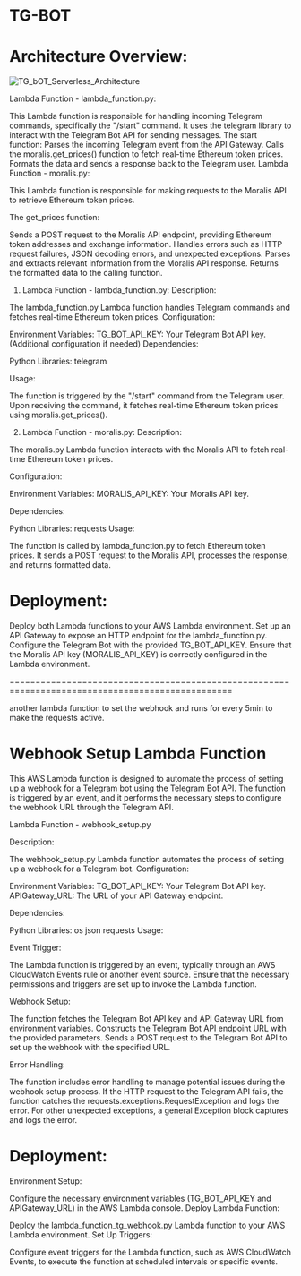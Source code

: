 # TG-BOT

# Architecture Overview:

![TG_bOT_Serverless_Architecture](https://github.com/devopsninja464/TG-BOT/assets/77762256/0932685a-5eed-483a-8c95-f7ccb50e0ba1)


Lambda Function - lambda_function.py:

This Lambda function is responsible for handling incoming Telegram commands, specifically the "/start" command.
It uses the telegram library to interact with the Telegram Bot API for sending messages.
The start function:
Parses the incoming Telegram event from the API Gateway.
Calls the moralis.get_prices() function to fetch real-time Ethereum token prices.
Formats the data and sends a response back to the Telegram user.
Lambda Function - moralis.py:

This Lambda function is responsible for making requests to the Moralis API to retrieve Ethereum token prices.

The get_prices function:

Sends a POST request to the Moralis API endpoint, providing Ethereum token addresses and exchange information.
Handles errors such as HTTP request failures, JSON decoding errors, and unexpected exceptions.
Parses and extracts relevant information from the Moralis API response.
Returns the formatted data to the calling function.



1. Lambda Function - lambda_function.py:
Description:

The lambda_function.py Lambda function handles Telegram commands and fetches real-time Ethereum token prices.
Configuration:

Environment Variables:
TG_BOT_API_KEY: Your Telegram Bot API key.
(Additional configuration if needed)
Dependencies:

Python Libraries:
telegram

Usage:

The function is triggered by the "/start" command from the Telegram user.
Upon receiving the command, it fetches real-time Ethereum token prices using moralis.get_prices().

2. Lambda Function - moralis.py:
Description:

The moralis.py Lambda function interacts with the Moralis API to fetch real-time Ethereum token prices.

Configuration:

Environment Variables:
MORALIS_API_KEY: Your Moralis API key.

Dependencies:

Python Libraries:
requests
Usage:

The function is called by lambda_function.py to fetch Ethereum token prices.
It sends a POST request to the Moralis API, processes the response, and returns formatted data.

# Deployment:

Deploy both Lambda functions to your AWS Lambda environment.
Set up an API Gateway to expose an HTTP endpoint for the lambda_function.py.
Configure the Telegram Bot with the provided TG_BOT_API_KEY.
Ensure that the Moralis API key (MORALIS_API_KEY) is correctly configured in the Lambda environment.

=================================================================================================

another lambda function to set the webhook and runs for every 5min to make the requests active. 

# Webhook Setup Lambda Function

This AWS Lambda function is designed to automate the process of setting up a webhook for a Telegram bot using the Telegram Bot API. The function is triggered by an event, and it performs the necessary steps to configure the webhook URL through the Telegram API.

Lambda Function - webhook_setup.py

Description:

The webhook_setup.py Lambda function automates the process of setting up a webhook for a Telegram bot.
Configuration:

Environment Variables:
TG_BOT_API_KEY: Your Telegram Bot API key.
APIGateway_URL: The URL of your API Gateway endpoint.

Dependencies:

Python Libraries:
os
json
requests
Usage:

Event Trigger:

The Lambda function is triggered by an event, typically through an AWS CloudWatch Events rule or another event source.
Ensure that the necessary permissions and triggers are set up to invoke the Lambda function.

Webhook Setup:

The function fetches the Telegram Bot API key and API Gateway URL from environment variables.
Constructs the Telegram Bot API endpoint URL with the provided parameters.
Sends a POST request to the Telegram Bot API to set up the webhook with the specified URL.

Error Handling:

The function includes error handling to manage potential issues during the webhook setup process.
If the HTTP request to the Telegram API fails, the function catches the requests.exceptions.RequestException and logs the error.
For other unexpected exceptions, a general Exception block captures and logs the error.

# Deployment:

Environment Setup:

Configure the necessary environment variables (TG_BOT_API_KEY and APIGateway_URL) in the AWS Lambda console.
Deploy Lambda Function:

Deploy the lambda_function_tg_webhook.py Lambda function to your AWS Lambda environment.
Set Up Triggers:

Configure event triggers for the Lambda function, such as AWS CloudWatch Events, to execute the function at scheduled intervals or specific events.

